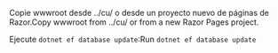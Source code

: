 <span data-ttu-id="b51a5-101">Copie wwwroot desde ../cu/ o desde un proyecto nuevo de páginas de Razor.</span><span class="sxs-lookup"><span data-stu-id="b51a5-101">Copy wwwroot from ../cu/ or from a new Razor Pages project.</span></span>

<span data-ttu-id="b51a5-102">Ejecute `dotnet ef database update`:</span><span class="sxs-lookup"><span data-stu-id="b51a5-102">Run `dotnet ef database update`</span></span>
